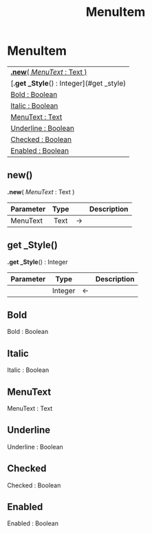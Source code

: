 ﻿---
layout: default
title: MenuItem
parent: Classes
---

# MenuItem

|   |
|:---|
|[**.new**( *MenuText* : Text )](#new)<br>|
|[**.get _Style**() : Integer](#get _style)<br>|
|[Bold : Boolean](#bold)<br>|
|[Italic : Boolean](#italic)<br>|
|[MenuText : Text](#menutext)<br>|
|[Underline : Boolean](#underline)<br>|
|[Checked : Boolean](#checked)<br>|
|[Enabled : Boolean](#enabled)<br>|


## new()
**.new**( *MenuText* : Text )

|Parameter|Type|   |Description|
|:---|:---:|:---:|:---:|
|MenuText|Text|->|<Description>|

## get _Style()
**.get _Style**() : Integer

|Parameter|Type|   |Description|
|:---|:---:|:---:|:---:|
||Integer|<-|<Description>|

## Bold
Bold : Boolean


## Italic
Italic : Boolean


## MenuText
MenuText : Text


## Underline
Underline : Boolean


## Checked
Checked : Boolean


## Enabled
Enabled : Boolean


